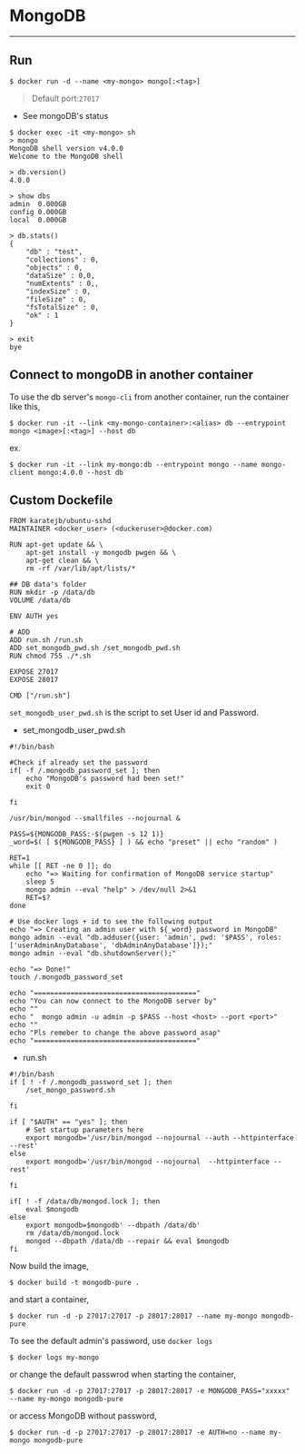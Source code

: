 # MongoDB
---

## Run

```
$ docker run -d --name <my-mongo> mongo[:<tag>]
```

> Default port:`27017`

- See mongoDB's status

```
$ docker exec -it <my-mongo> sh
> mongo
MongoDB shell version v4.0.0
Welcome to the MongoDB shell

> db.version()
4.0.0

> show dbs
admin  0.000GB
config 0.000GB
local  0.000GB

> db.stats()
{
    "db" : "test",
    "collections" : 0,
    "objects" : 0,
    "dataSize" : 0,0,
    "numExtents" : 0,,
    "indexSize" : 0,
    "fileSize" : 0,
    "fsTotalSize" : 0,
    "ok" : 1
}

> exit
bye
```

## Connect to mongoDB in another container

To use the db server's `mongo-cli` from another container, run the container like this,

```
$ docker run -it --link <my-mongo-container>:<alias> db --entrypoint mongo <image>[:<tag>] --host db
```

ex.
```
$ docker run -it --link my-mongo:db --entrypoint mongo --name mongo-client mongo:4.0.0 --host db
```


## Custom Dockefile

```
FROM karatejb/ubuntu-sshd
MAINTAINER <docker_user> (<duckeruser>@docker.com)

RUN apt-get update && \
    apt-get install -y mongodb pwgen && \
    apt-get clean && \
    rm -rf /var/lib/apt/lists/*

## DB data's folder
RUN mkdir -p /data/db
VOLUME /data/db

ENV AUTH yes

# ADD
ADD run.sh /run.sh
ADD set_mongodb_pwd.sh /set_mongodb_pwd.sh
RUN chmod 755 ./*.sh

EXPOSE 27017
EXPOSE 28017

CMD ["/run.sh"]
```

`set_mongodb_user_pwd.sh` is the script to set User id and Password.


* set_mongodb_user_pwd.sh

```
#!/bin/bash

#Check if already set the password
if[ -f /.mongodb_password_set ]; then
    echo "MongoDB's password had been set!"
    exit 0

fi

/usr/bin/mongod --smallfiles --nojournal &

PASS=${MONGODB_PASS:-$(pwgen -s 12 1)}
_word=$( [ ${MONGODB_PASS} ] ) && echo "preset" || echo "random" )

RET=1
while [[ RET -ne 0 ]]; do
    echo "=> Waiting for confirmation of MongoDB service startup"
    sleep 5
    mongo admin --eval "help" > /dev/null 2>&1
    RET=$?
done

# Use docker logs + id to see the following output
echo "=> Creating an admin user with ${_word} password in MongoDB"
mongo admin --eval "db.adduser({user: 'admin', pwd: '$PASS', roles: ['userAdminAnyDatabase', 'dbAdminAnyDatabase']});"
mongo admin --eval "db.shutdownServer();"

echo "=> Done!"
touch /.mongodb_password_set

echo "========================================"
echo "You can now connect to the MongoDB server by"
echo ""
echo "  mongo admin -u admin -p $PASS --host <host> --port <port>"
echo ""
echo "Pls remeber to change the above password asap"
echo "========================================"
```

* run.sh

```
#!/bin/bash
if [ ! -f /.mongodb_password_set ]; then
    /set_mongo_password.sh

fi

if [ "$AUTH" == "yes" ]; then
    # Set startup parameters here
    export mongodb='/usr/bin/mongod --nojournal --auth --httpinterface --rest'
else
    export mongodb='/usr/bin/mongod --nojournal  --httpinterface --rest' 

fi

if[ ! -f /data/db/mongod.lock ]; then
    eval $mongodb
else
    export mongodb=$mongodb' --dbpath /data/db'
    rm /data/db/mongod.lock
    mongod --dbpath /data/db --repair && eval $mongodb
fi
```

Now build the image,

```
$ docker build -t mongodb-pure .
```

and start a container,

```
$ docker run -d -p 27017:27017 -p 28017:28017 --name my-mongo mongodb-pure
```

To see the default admin's password, use `docker logs`

```
$ docker logs my-mongo
```

or change the default passwrod when starting the container,

```
$ docker run -d -p 27017:27017 -p 28017:28017 -e MONGODB_PASS="xxxxx" --name my-mongo mongodb-pure
```

or access MongoDB without password,

```
$ docker run -d -p 27017:27017 -p 28017:28017 -e AUTH=no --name my-mongo mongodb-pure
```


